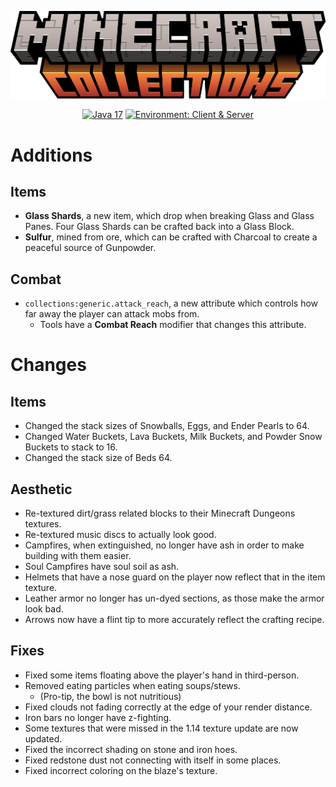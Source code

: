 ![Collections](.github/logo.png)

<div align="center">

<a href="">![Java 17](https://img.shields.io/badge/Java%2017-ee9258?logo=coffeescript&logoColor=ffffff&labelColor=606060&style=flat-square)</a>
<a href="">![Environment: Client & Server](https://img.shields.io/badge/environment-Client%20&%20Server-1976d2?style=flat-square)</a>

</div>

# Additions
## Items
- **Glass Shards**, a new item, which drop when breaking Glass and Glass Panes. Four Glass Shards can be crafted back into a Glass Block.
- **Sulfur**, mined from ore, which can be crafted with Charcoal to create a peaceful source of Gunpowder.

## Combat
- `collections:generic.attack_reach`, a new attribute which controls how far away the player can attack mobs from.
  - Tools have a **Combat Reach** modifier that changes this attribute.
# Changes
## Items
- Changed the stack sizes of Snowballs, Eggs, and Ender Pearls to 64.
- Changed Water Buckets, Lava Buckets, Milk Buckets, and Powder Snow Buckets to stack to 16.
- Changed the stack size of Beds 64.
## Aesthetic
- Re-textured dirt/grass related blocks to their Minecraft Dungeons textures.
- Re-textured music discs to actually look good.
- Campfires, when extinguished, no longer have ash in order to make building with them easier.
- Soul Campfires have soul soil as ash.
- Helmets that have a nose guard on the player now reflect that in the item texture.
- Leather armor no longer has un-dyed sections, as those make the armor look bad.
- Arrows now have a flint tip to more accurately reflect the crafting recipe.
## Fixes
- Fixed some items floating above the player's hand in third-person.
- Removed eating particles when eating soups/stews.
  - (Pro-tip, the bowl is not nutritious)
- Fixed clouds not fading correctly at the edge of your render distance.
- Iron bars no longer have z-fighting.
- Some textures that were missed in the 1.14 texture update are now updated.
- Fixed the incorrect shading on stone and iron hoes.
- Fixed redstone dust not connecting with itself in some places.
- Fixed incorrect coloring on the blaze's texture.
